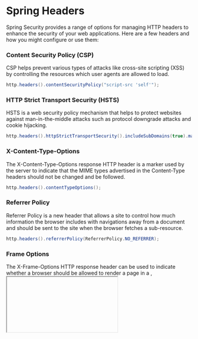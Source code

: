 # Spring Headers

Spring Security provides a range of options for managing HTTP headers to enhance the security of your web applications. Here are a few headers and how you might configure or use them:

### Content Security Policy (CSP)
   CSP helps prevent various types of attacks like cross-site scripting (XSS) by controlling the resources which user agents are allowed to load.

```java
http.headers().contentSecurityPolicy("script-src 'self'");
```

### HTTP Strict Transport Security (HSTS)
HSTS is a web security policy mechanism that helps to protect websites against man-in-the-middle attacks such as protocol downgrade attacks and cookie hijacking.

```java
http.headers().httpStrictTransportSecurity().includeSubDomains(true).maxAgeInSeconds(31536000);
```
### X-Content-Type-Options
The X-Content-Type-Options response HTTP header is a marker used by the server to indicate that the MIME types advertised in the Content-Type headers should not be changed and be followed.

```java
http.headers().contentTypeOptions();
```
### Referrer Policy
Referrer Policy is a new header that allows a site to control how much information the browser includes with navigations away from a document and should be sent to the site when the browser fetches a sub-resource.

```java
http.headers().referrerPolicy(ReferrerPolicy.NO_REFERRER);
```
   
###   Frame Options
The X-Frame-Options HTTP response header can be used to indicate whether a browser should be allowed to render a page in a <frame>, <iframe>, <embed>, or <object>.

```java
http.headers().frameOptions().deny();
```
### Feature Policy
  The Feature-Policy header provides a mechanism to allow and deny the use of browser features in its own frame, and in iframes that it embeds.

```java
http.headers().featurePolicy("geolocation 'self'");
```
Example Configuration Using Java Config in Spring Security
Here's how you might configure a subset of these headers using Java Configuration in Spring Security:

```java
@EnableWebSecurity
public class WebSecurityConfig extends WebSecurityConfigurerAdapter {

    @Override
    protected void configure(HttpSecurity http) throws Exception {
        http
            // other http configuration here
            .headers()
                .contentSecurityPolicy("script-src 'self'")
                .and()
                .referrerPolicy(ReferrerPolicy.NO_REFERRER)
                .and()
                .featurePolicy("geolocation 'self'")
                .and()
                .frameOptions().deny()
                .and()
                .httpStrictTransportSecurity()
                    .includeSubDomains(true)
                    .maxAgeInSeconds(31536000);
    }
}
```

### HTTP Headers
When you configure Spring Security headers as in the example in the previous message, the resulting HTTP headers for a response would look something like the following. Note that the actual headers may vary based on your precise configuration and the request being handled.

```text
HTTP/1.1 200 OK
Content-Security-Policy: script-src 'self'
Referrer-Policy: no-referrer
Feature-Policy: geolocation 'self'
X-Frame-Options: DENY
Strict-Transport-Security: max-age=31536000; includeSubDomains
X-Content-Type-Options: nosniff
```


## Exercises

### Configure Content Security Policy Header
Create a Spring Boot project and configure the Content Security Policy header to allow scripts only from the same origin and styles from a specific external domain (e.g., https://maxcdn.bootstrapcdn.com).

### Enable and Configure HSTS
In a Spring Boot application, enable HSTS (HTTP Strict Transport Security) and ensure that it applies to subdomains, with a max age of 1 year (31,536,000 seconds).

### Disable Embedding of Your Application
Create a Spring Boot application, and configure it in such a way that it can't be embedded in an iframe, regardless of where the request comes from.

### Referrer Policy
Configure a Spring Boot application to restrict the values sent in the Referer header when navigating away from your application, by applying a strict no-referrer policy.

### Content Type Options
Ensure that the browser will not interpret files as a different MIME type in your Spring Boot application by adding the appropriate HTTP header.

### Feature Policy
Allow only the application’s origin to access and use the camera and microphone by configuring the Feature-Policy header.

### Custom Headers
Implement custom HTTP headers in your Spring Boot application for specific endpoints, such as X-Custom-Header: CustomValue.

### Conditionally Apply Headers
Configure your Spring Boot application to apply certain security headers only when the application is running in a production environment, not in development or test environments.

### Handle CORS
Implement and configure Cross-Origin Resource Sharing (CORS) in your Spring Boot application to allow requests from a specific frontend domain.

### Cache Control
Implement Cache Control headers in your Spring Boot application to prevent sensitive data from being stored in user’s browser cache.


## Solutions

### Configure Content Security Policy Header

```java
@Configuration
@EnableWebSecurity
public class SecurityConfig extends WebSecurityConfigurerAdapter {
  @Override
  protected void configure(HttpSecurity http) throws Exception {
    http.headers()
      .contentSecurityPolicy("script-src 'self'; style-src 'self' https://maxcdn.bootstrapcdn.com");
  }
}
```
### Enable and Configure HSTS

```java
@Configuration
@EnableWebSecurity
public class SecurityConfig extends WebSecurityConfigurerAdapter {
  @Override
  protected void configure(HttpSecurity http) throws Exception {
    http.headers()
      .httpStrictTransportSecurity()
      .includeSubDomains(true)
      .maxAgeInSeconds(31536000);
  }
}
```
### Disable Embedding of Your Application

```java
@Configuration
@EnableWebSecurity
public class SecurityConfig extends WebSecurityConfigurerAdapter {
  @Override
  protected void configure(HttpSecurity http) throws Exception {
    http.headers()
      .frameOptions().deny();
  }
}
```
### Referrer Policy

```java
@Configuration
@EnableWebSecurity
public class SecurityConfig extends WebSecurityConfigurerAdapter {
  @Override
  protected void configure(HttpSecurity http) throws Exception {
    http.headers()
      .referrerPolicy(ReferrerPolicy.NO_REFERRER);
}
}
```
### Content Type Options
```java
@Configuration
@EnableWebSecurity
public class SecurityConfig extends WebSecurityConfigurerAdapter {
  @Override
  protected void configure(HttpSecurity http) throws Exception {
    http.headers()
      .contentTypeOptions();
  }
}
```
### Feature Policy
```java
@Configuration
@EnableWebSecurity
public class SecurityConfig extends WebSecurityConfigurerAdapter {
  @Override
  protected void configure(HttpSecurity http) throws Exception {
    http.headers()
      .featurePolicy("camera 'self'; microphone 'self'");
  }
}
```
### Custom Headers
To add a custom header like X-Custom-Header: CustomValue, you might create a Filter that adds this header to each response.
```java
@Bean
public Filter customHeaderFilter() {
  return new Filter() {
    @Override
    public void doFilter(ServletRequest request, ServletResponse response, FilterChain chain) throws IOException, ServletException {
      HttpServletResponse httpServletResponse = (HttpServletResponse) response;
      httpServletResponse.setHeader("X-Custom-Header", "CustomValue");
      chain.doFilter(request, response);
    }

    @Override
    public void init(FilterConfig filterConfig) throws ServletException {
    }

    @Override
    public void destroy() {
    }
 };
}
```
### Conditionally Apply Headers
To conditionally apply headers, you might use a @Profile annotation or check the active profile during configuration. Here's a simplified example using @Profile:

```java
@Configuration
@EnableWebSecurity
@Profile("prod")  // This configuration will only be active in a "prod" profile
public class SecurityConfig extends WebSecurityConfigurerAdapter {
//... (security configurations for production)
}

```
### Handle CORS
Here's a simple example of allowing a specific domain for CORS while restricting others.

```java
@Configuration
public class WebConfig implements WebMvcConfigurer {

  @Override
  public void addCorsMappings(CorsRegistry registry) {
    registry.addMapping("/api/**")
      .allowedOrigins("https://allowed-origin.com")
      .allowedMethods("GET", "POST", "PUT", "DELETE");
  }
}
```
### Cache Control
Using Spring Security's headers configuration for cache control:

```java
@Configuration
@EnableWebSecurity
public class SecurityConfig extends WebSecurityConfigurerAdapter {
  @Override
  protected void configure(HttpSecurity http) throws Exception {
    http.headers()
      .cacheControl(CacheControl.noStore().mustRevalidate());
  }
}
```

